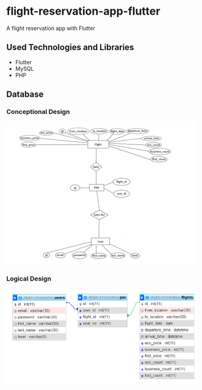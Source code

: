 # flight-reservation-app-flutter
A flight reservation app with Flutter

## Used Technologies and Libraries
- Flutter
- MySQL
- PHP

## Database
### Conceptional Design
<img src="flight_reservation/screenshots/conceptual_design.png" width=500>

### Logical Design
<img src="flight_reservation/screenshots/logical_design.png" width=500>
